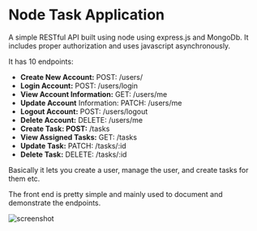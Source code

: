 # Node Task Application

A simple RESTful API built using node using express.js and MongoDb. It includes proper authorization and uses javascript asynchronously. 

It has 10 endpoints:

- **Create New Account:** POST: /users/
- **Login Account:** POST: /users/login
- **View Account Information:** GET: /users/me
- **Update Account** Information: PATCH: /users/me
- **Logout Account:** POST: /users/logout
- **Delete Account:** DELETE: /users/me
- **Create Task: POST:** /tasks
- **View Assigned Tasks:** GET: /tasks
- **Update Task:** PATCH: /tasks/:id
- **Delete Task:** DELETE: /tasks/:id

Basically it lets you create a user, manage the user, and create tasks for them etc.

The front end is pretty simple and mainly used to document and demonstrate the endpoints.

![screenshot](https://i.imgur.com/T0oJKF5.png)


